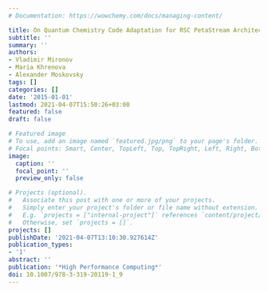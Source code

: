 ```yaml
---
# Documentation: https://wowchemy.com/docs/managing-content/

title: On Quantum Chemistry Code Adaptation for RSC PetaStream Architecture
subtitle: ''
summary: ''
authors:
- Vladimir Mironov
- Maria Khrenova
- Alexander Moskovsky
tags: []
categories: []
date: '2015-01-01'
lastmod: 2021-04-07T15:50:26+03:00
featured: false
draft: false

# Featured image
# To use, add an image named `featured.jpg/png` to your page's folder.
# Focal points: Smart, Center, TopLeft, Top, TopRight, Left, Right, BottomLeft, Bottom, BottomRight.
image:
  caption: ''
  focal_point: ''
  preview_only: false

# Projects (optional).
#   Associate this post with one or more of your projects.
#   Simply enter your project's folder or file name without extension.
#   E.g. `projects = ["internal-project"]` references `content/project/deep-learning/index.md`.
#   Otherwise, set `projects = []`.
projects: []
publishDate: '2021-04-07T13:10:30.927614Z'
publication_types:
- '1'
abstract: ''
publication: '*High Performance Computing*'
doi: 10.1007/978-3-319-20119-1_9
---
```


